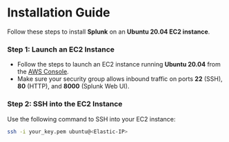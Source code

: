 # Installation Guide

Follow these steps to install **Splunk** on an **Ubuntu 20.04 EC2 instance**.

### Step 1: Launch an EC2 Instance
- Follow the steps to launch an EC2 instance running **Ubuntu 20.04** from the [AWS Console](https://aws.amazon.com/console/).
- Make sure your security group allows inbound traffic on ports **22** (SSH), **80** (HTTP), and **8000** (Splunk Web UI).

### Step 2: SSH into the EC2 Instance
Use the following command to SSH into your EC2 instance:
```bash
ssh -i your_key.pem ubuntu@<Elastic-IP>
